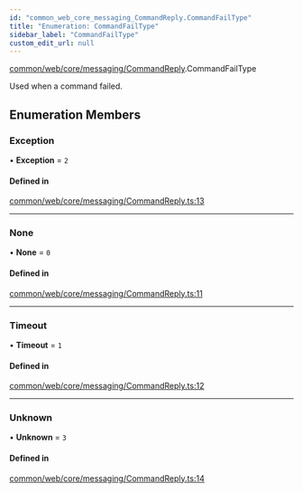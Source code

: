 ```yaml
---
id: "common_web_core_messaging_CommandReply.CommandFailType"
title: "Enumeration: CommandFailType"
sidebar_label: "CommandFailType"
custom_edit_url: null
---
```


[common/web/core/messaging/CommandReply](../modules/common_web_core_messaging_CommandReply.md).CommandFailType

Used when a command failed.

## Enumeration Members

### Exception

• **Exception** = ``2``

#### Defined in

[common/web/core/messaging/CommandReply.ts:13](https://github.com/Soroush9978/rds-ng/blob/165bdc6/src/common/web/core/messaging/CommandReply.ts#L13)

___

### None

• **None** = ``0``

#### Defined in

[common/web/core/messaging/CommandReply.ts:11](https://github.com/Soroush9978/rds-ng/blob/165bdc6/src/common/web/core/messaging/CommandReply.ts#L11)

___

### Timeout

• **Timeout** = ``1``

#### Defined in

[common/web/core/messaging/CommandReply.ts:12](https://github.com/Soroush9978/rds-ng/blob/165bdc6/src/common/web/core/messaging/CommandReply.ts#L12)

___

### Unknown

• **Unknown** = ``3``

#### Defined in

[common/web/core/messaging/CommandReply.ts:14](https://github.com/Soroush9978/rds-ng/blob/165bdc6/src/common/web/core/messaging/CommandReply.ts#L14)
